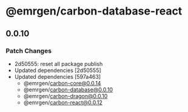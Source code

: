 # @emrgen/carbon-database-react

## 0.0.10

### Patch Changes

- 2d50555: reset all package publish
- Updated dependencies [2d50555]
- Updated dependencies [597a463]
  - @emrgen/carbon-core@0.0.14
  - @emrgen/carbon-database@0.0.10
  - @emrgen/carbon-dragon@0.0.10
  - @emrgen/carbon-react@0.0.12
